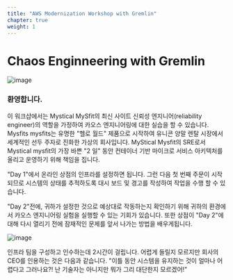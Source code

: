 ```yaml
---
title: "AWS Modernization Workshop with Gremlin"
chapter: true
weight: 1
---
```


# Chaos Enginneering with Gremlin

![image](/images/gremlin_mascot.png)

### 환영합니다.

이 워크샵에서는 Mystical MySfit의 최신 사이트 신뢰성 엔지니어(reliability engineer)의 역할을 가정하여 카오스 엔지니어링에 대한 실습을 할 수 있습니다. Mysfits mysfits는 유명한 "헬로 월드" 제품으로 시작하여 유니콘 양말 렌탈 시장에서 세계적인 선두 주자로 진화한 가상의 회사입니다.
MyStical Mysfit의 SRE로서 Mystical mysfit의 가장 바쁜 "2 일" 동안 컨테이너 기반 마이크로 서비스 아키텍처를 올리고 운영하기 위해 책임을 집니다.

"Day 1"에서 온라인 상점의 인프라를 설정하면 됩니다. 그런 다음 첫 번째 주문이 시작되므로 시스템의 상태를 추적하도록 대시 보드 및 경고를 작성하여 작업을 수행 할 수 있습니다.

"Day 2"전에, 귀하가 설정한 것으로 예상대로 작동하는지 확인하기 위해 귀하의 환경에서 카오스 엔지니어링 실험을 실행할 수 있는 기회가 있습니다. 또한 상점이 "Day 2"에 대해 다시 열리기 전에 잠재적인 문제를 앞서 나가는 방법을 배우게됩니다.

![image](/images/mm.png)


인프라 팀을 구성하고 인수하는데 2시간이 걸립니다. 어렵게 들릴지 모르지만 회사의 CEO를 인용하는 것은 다음과 같습니다.
"이틀 동안 시스템을 유지하는 것이 얼마나 어렵다고 그러나요?! 난 기술자는 아니지만 뭐가 그리 대단한지 모르겠어!"
